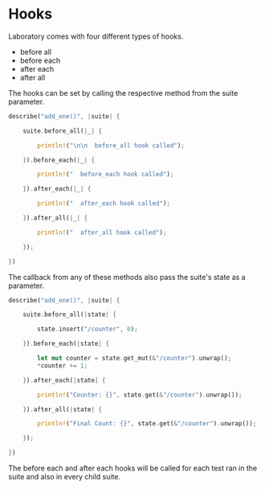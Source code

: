 # Hooks
Laboratory comes with four different types of hooks.
* before all
* before each
* after each
* after all

The hooks can be set by calling the respective method from the suite parameter.
```rust
describe("add_one()", |suite| {

    suite.before_all(|_| {

        println!("\n\n  before_all hook called");

    }).before_each(|_| {

        println!("  before_each hook called");

    }).after_each(|_| {

        println!("  after_each hook called");

    }).after_all(|_| {

        println!("  after_all hook called");

    });

})
```
The callback from any of these methods also pass the suite's state as a parameter.
```rust
describe("add_one()", |suite| {

    suite.before_all(|state| {

        state.insert("/counter", 0);

    }).before_each(|state| {

        let mut counter = state.get_mut(&"/counter").unwrap();
        *counter += 1;

    }).after_each(|state| {

        println!("Counter: {}", state.get(&"/counter").unwrap());

    }).after_all(|state| {

        println!("Final Count: {}", state.get(&"/counter").unwrap());

    });

})
```

The before each and after each hooks will be called for each test ran in the suite and also in every child suite.
